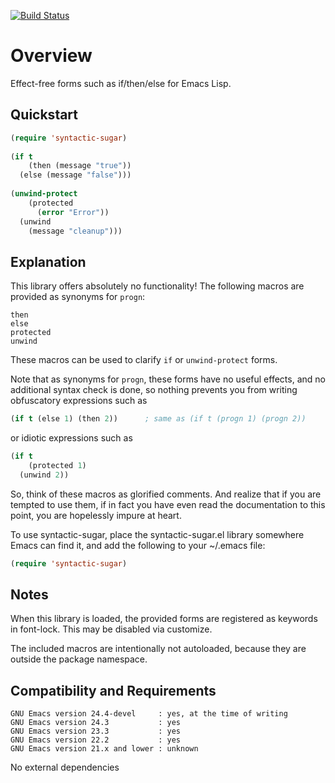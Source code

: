 [![Build Status](https://secure.travis-ci.org/rolandwalker/syntactic-sugar.png?branch=master)](http://travis-ci.org/rolandwalker/syntactic-sugar)

Overview
========

Effect-free forms such as if/then/else for Emacs Lisp.

Quickstart
----------

```lisp
(require 'syntactic-sugar)
 
(if t
    (then (message "true"))
  (else (message "false")))
 
(unwind-protect
    (protected
      (error "Error"))
  (unwind
    (message "cleanup")))
```

Explanation
-----------

This library offers absolutely no functionality!  The following
macros are provided as synonyms for `progn`:

	then
	else
	protected
	unwind

These macros can be used to clarify `if` or `unwind-protect` forms.

Note that as synonyms for `progn`, these forms have no useful
effects, and no additional syntax check is done, so nothing
prevents you from writing obfuscatory expressions such as

```lisp
(if t (else 1) (then 2))      ; same as (if t (progn 1) (progn 2))
```

or idiotic expressions such as

```lisp
(if t
    (protected 1)
  (unwind 2))
```

So, think of these macros as glorified comments.  And realize that
if you are tempted to use them, if in fact you have even read the
documentation to this point, you are hopelessly impure at heart.

To use syntactic-sugar, place the syntactic-sugar.el library somewhere
Emacs can find it, and add the following to your ~/.emacs file:

```lisp
(require 'syntactic-sugar)
```

Notes
-----

When this library is loaded, the provided forms are registered as
keywords in font-lock.  This may be disabled via customize.

The included macros are intentionally not autoloaded, because they
are outside the package namespace.

Compatibility and Requirements
------------------------------

	GNU Emacs version 24.4-devel     : yes, at the time of writing
	GNU Emacs version 24.3           : yes
	GNU Emacs version 23.3           : yes
	GNU Emacs version 22.2           : yes
	GNU Emacs version 21.x and lower : unknown

No external dependencies
